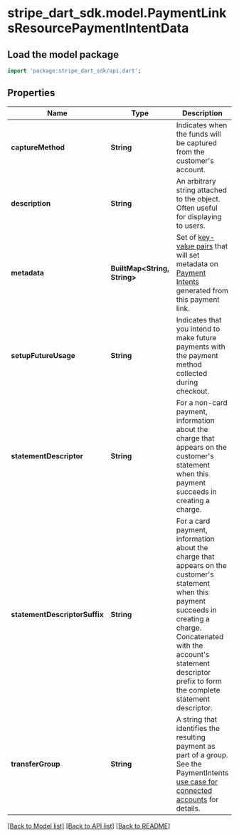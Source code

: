 # stripe_dart_sdk.model.PaymentLinksResourcePaymentIntentData

## Load the model package
```dart
import 'package:stripe_dart_sdk/api.dart';
```

## Properties
Name | Type | Description | Notes
------------ | ------------- | ------------- | -------------
**captureMethod** | **String** | Indicates when the funds will be captured from the customer's account. | [optional] 
**description** | **String** | An arbitrary string attached to the object. Often useful for displaying to users. | [optional] 
**metadata** | **BuiltMap&lt;String, String&gt;** | Set of [key-value pairs](https://stripe.com/docs/api/metadata) that will set metadata on [Payment Intents](https://stripe.com/docs/api/payment_intents) generated from this payment link. | 
**setupFutureUsage** | **String** | Indicates that you intend to make future payments with the payment method collected during checkout. | [optional] 
**statementDescriptor** | **String** | For a non-card payment, information about the charge that appears on the customer's statement when this payment succeeds in creating a charge. | [optional] 
**statementDescriptorSuffix** | **String** | For a card payment, information about the charge that appears on the customer's statement when this payment succeeds in creating a charge. Concatenated with the account's statement descriptor prefix to form the complete statement descriptor. | [optional] 
**transferGroup** | **String** | A string that identifies the resulting payment as part of a group. See the PaymentIntents [use case for connected accounts](https://stripe.com/docs/connect/separate-charges-and-transfers) for details. | [optional] 

[[Back to Model list]](../README.md#documentation-for-models) [[Back to API list]](../README.md#documentation-for-api-endpoints) [[Back to README]](../README.md)


